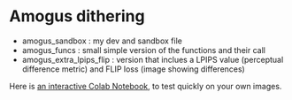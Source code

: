 # Amogus dithering

- amogus_sandbox : my dev and sandbox file
- amogus_funcs : small simple version of the functions and their call
- amogus_extra_lpips_flip : version that inclues a LPIPS value (perceptual difference metric) and FLIP loss (image showing differences)

Here is [an interactive Colab Notebook](https://colab.research.google.com/drive/1_EHTK36c-pq456ue2xcLUTbBPOr1pppN?usp=sharing), to test quickly on your own images.